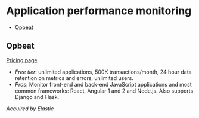 # Application performance monitoring

<!-- TOC depthFrom:2 -->

- [Opbeat](#opbeat)

<!-- /TOC -->

## Opbeat

[Pricing page](https://opbeat.com/pricing)

* *Free tier*: unlimited applications, 500K transactions/month, 24 hour data retention on metrics and errors, unlimited users.
* *Pros*: Monitor front-end and back-end JavaScript applications and most common frameworks: React, Angular 1 and 2 and Node.js. Also supports Django and Flask.

*Acquired by Elastic*
